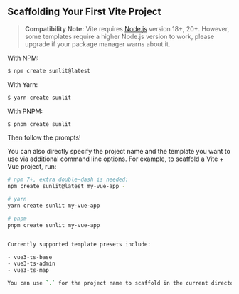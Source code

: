 ## Scaffolding Your First Vite Project

> **Compatibility Note:**
> Vite requires [Node.js](https://nodejs.org/en/) version 18+, 20+. However, some templates require a higher Node.js version to work, please upgrade if your package manager warns about it.

With NPM:

```bash
$ npm create sunlit@latest
```

With Yarn:

```bash
$ yarn create sunlit
```

With PNPM:

```bash
$ pnpm create sunlit
```

Then follow the prompts!

You can also directly specify the project name and the template you want to use via additional command line options. For example, to scaffold a Vite + Vue project, run:

```bash
# npm 7+, extra double-dash is needed:
npm create sunlit@latest my-vue-app -

# yarn
yarn create sunlit my-vue-app

# pnpm
pnpm create sunlit my-vue-app


Currently supported template presets include:

- vue3-ts-base
- vue3-ts-admin
- vue3-ts-map

You can use `.` for the project name to scaffold in the current directory.
```
